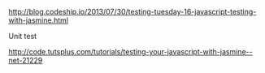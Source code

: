 http://blog.codeship.io/2013/07/30/testing-tuesday-16-javascript-testing-with-jasmine.html

Unit test

http://code.tutsplus.com/tutorials/testing-your-javascript-with-jasmine--net-21229